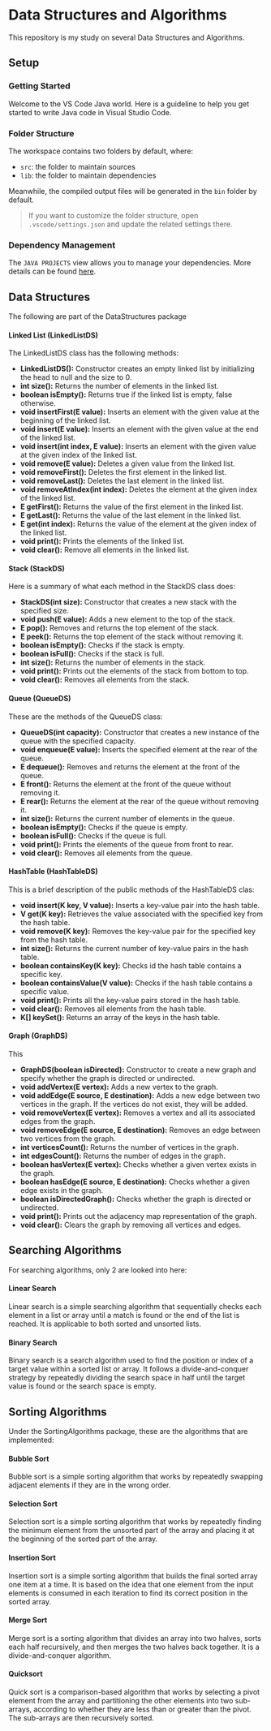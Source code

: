 # Data Structures and Algorithms

This repository is my study on several Data Structures and Algorithms.

## Setup

### **Getting Started**

Welcome to the VS Code Java world. Here is a guideline to help you get started to write Java code in Visual Studio Code.

### **Folder Structure**

The workspace contains two folders by default, where:

- `src`: the folder to maintain sources
- `lib`: the folder to maintain dependencies

Meanwhile, the compiled output files will be generated in the `bin` folder by default.

> If you want to customize the folder structure, open `.vscode/settings.json` and update the related settings there.

### **Dependency Management**

The `JAVA PROJECTS` view allows you to manage your dependencies. More details can be found [here](https://github.com/microsoft/vscode-java-dependency#manage-dependencies).



## Data Structures

The following are part of the DataStructures package   

#### **Linked List (LinkedListDS)**

The LinkedListDS class has the following methods:

- **LinkedListDS():** Constructor creates an empty linked list by initializing the head to null and the size to 0.
- **int size():** Returns the number of elements in the linked list.
- **boolean isEmpty():** Returns true if the linked list is empty, false otherwise.
- **void insertFirst(E value):** Inserts an element with the given value at the beginning of the linked list.
- **void insert(E value):** Inserts an element with the given value at the end of the linked list.
- **void insert(int index, E value):** Inserts an element with the given value at the given index of the linked list.
- **void remove(E value):** Deletes a given value from the linked list.
- **void removeFirst():** Deletes the first element in the linked list.
- **void removeLast():** Deletes the last element in the linked list.
- **void removeAtIndex(int index):** Deletes the element at the given index of the linked list.
- **E getFirst():** Returns the value of the first element in the linked list.
- **E getLast():** Returns the value of the last element in the linked list.
- **E get(int index):** Returns the value of the element at the given index of the linked list.
- **void print():** Prints the elements of the linked list.
- **void clear():** Remove all elements in the linked list.

#### **Stack (StackDS)**

Here is a summary of what each method in the StackDS class does:

- **StackDS(int size):** Constructor that creates a new stack with the specified size.
- **void push(E value):** Adds a new element to the top of the stack.
- **E pop():** Removes and returns the top element of the stack.
- **E peek():** Returns the top element of the stack without removing it.
- **boolean isEmpty():** Checks if the stack is empty.
- **boolean isFull():** Checks if the stack is full.
- **int size():** Returns the number of elements in the stack.
- **void print():** Prints out the elements of the stack from bottom to top.
- **void clear():** Removes all elements from the stack.

#### **Queue (QueueDS)**

These are the methods of the QueueDS class:

- **QueueDS(int capacity):** Constructor that creates a new instance of the queue with the specified capacity.
- **void enqueue(E value):** Inserts the specified element at the rear of the queue.
- **E dequeue():** Removes and returns the element at the front of the queue.
- **E front():** Returns the element at the front of the queue without removing it.
- **E rear():** Returns the element at the rear of the queue without removing it.
- **int size():** Returns the current number of elements in the queue.
- **boolean isEmpty():** Checks if the queue is empty.
- **boolean isFull():** Checks if the queue is full.
- **void print():** Prints the elements of the queue from front to rear.
- **void clear():** Removes all elements from the queue.

#### **HashTable (HashTableDS)**

This is a brief description of the public methods of the HashTableDS clas:

- **void insert(K key, V value):** Inserts a key-value pair into the hash table.
- **V get(K key):** Retrieves the value associated with the specified key from the hash table.
- **void remove(K key):** Removes the key-value pair for the specified key from the hash table.
- **int size():** Returns the current number of key-value pairs in the hash table.
- **boolean containsKey(K key):** Checks id the hash table contains a specific key.
- **boolean containsValue(V value):** Checks if the hash table contains a specific value.
- **void print():** Prints all the key-value pairs stored in the hash table.
- **void clear():** Removes all elements from the hash table.
- **K[] keySet():** Returns an array of the keys in the hash table.

#### **Graph (GraphDS)**

This

- **GraphDS(boolean isDirected):** Constructor to create a new graph and specify whether the graph is directed or undirected.
- **void addVertex(E vertex):** Adds a new vertex to the graph.
- **void addEdge(E source, E destination):** Adds a new edge between two vertices in the graph. If the vertices do not exist, they will be added.
- **void removeVertex(E vertex):** Removes a vertex and all its associated edges from the graph.
- **void removeEdge(E source, E destination):** Removes an edge between two vertices from the graph.
- **int verticesCount():** Returns the number of vertices in the graph.
- **int edgesCount():** Returns the number of edges in the graph.
- **boolean hasVertex(E vertex):** Checks whether a given vertex exists in the graph.
- **boolean hasEdge(E source, E destination):** Checks whether a given edge exists in the graph.
- **boolean isDirectedGraph():** Checks whether the graph is directed or undirected.
- **void print():** Prints out the adjacency map representation of the graph.
- **void clear():** Clears the graph by removing all vertices and edges.



## Searching Algorithms

For searching algorithms, only 2 are looked into here:

#### **Linear Search**
Linear search is a simple searching algorithm that sequentially checks each element in a list or array until a match is found or the end of the list is reached. It is applicable to both sorted and unsorted lists.
#### **Binary Search**
Binary search is a search algorithm used to find the position or index of a target value within a sorted list or array. It follows a divide-and-conquer strategy by repeatedly dividing the search space in half until the target value is found or the search space is empty.



## Sorting Algorithms

Under the SortingAlgorithms package, these are the algorithms that are implemented:

#### **Bubble Sort** 
Bubble sort is a simple sorting algorithm that works by repeatedly swapping adjacent elements if they are in the wrong order.
#### **Selection Sort** 
Selection sort is a simple sorting algorithm that works by repeatedly finding the minimum element from the unsorted part of the array and placing it at the beginning of the sorted part of the array.
#### **Insertion Sort** 
Insertion sort is a simple sorting algorithm that builds the final sorted array one item at a time. It is based on the idea that one element from the input elements is consumed in each iteration to find its correct position in the sorted array.
#### **Merge Sort** 
Merge sort is a sorting algorithm that divides an array into two halves, sorts each half recursively, and then merges the two halves back together. It is a divide-and-conquer algorithm.
#### **Quicksort** 
Quick sort is a comparison-based algorithm that works by selecting a pivot element from the array and partitioning the other elements into two sub-arrays, according to whether they are less than or greater than the pivot. The sub-arrays are then recursively sorted.